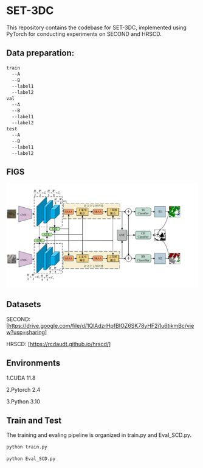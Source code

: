 # SET-3DC
This repository contains the codebase for SET-3DC, implemented using PyTorch for conducting experiments on SECOND and HRSCD.
## Data preparation:
```
train  
  --A  
  --B 
  --label1  
  --label2  
val  
  --A 
  --B 
  --label1  
  --label2  
test  
  --A
  --B 
  --label1  
  --label2  
```
## FIGS        

![image](/figs/fig1.jpg)

## Datasets

SECOND:
[https://drive.google.com/file/d/1QlAdzrHpfBIOZ6SK78yHF2i1u6tikmBc/view?usp=sharing]

HRSCD:
[https://rcdaudt.github.io/hrscd/]

## Environments

1.CUDA  11.8

2.Pytorch 2.4

3.Python 3.10

## Train and Test
The training and evaling pipeline is organized in train.py and Eval_SCD.py.
```bash
python train.py
```

```bash
python Eval_SCD.py
```

